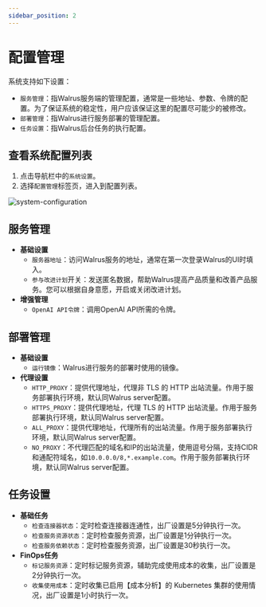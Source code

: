 ```yaml
---
sidebar_position: 2
---
```


# 配置管理

系统支持如下设置：

- `服务管理`：指Walrus服务端的管理配置，通常是一些地址、参数、令牌的配置。为了保证系统的稳定性，用户应该保证这里的配置尽可能少的被修改。
- `部署管理`：指Walrus进行服务部署的管理配置。
- `任务设置`：指Walrus后台任务的执行配置。

## 查看系统配置列表

1. 点击导航栏中的`系统设置`。
2. 选择`配置管理`标签页，进入到配置列表。

![system-configuration](/img/v0.3.0/settings/ss-config-svc.png)

## 服务管理

- **基础设置**
    - `服务器地址`：访问Walrus服务的地址，通常在第一次登录Walrus的UI时填入。
    - `参与改进计划`开关：发送匿名数据，帮助Walrus提高产品质量和改善产品服务。您可以根据自身意愿，开启或关闭改进计划。
- **增强管理**
    - `OpenAI API令牌`：调用OpenAI API所需的令牌。

## 部署管理

- **基础设置**
    - `运行镜像`：Walrus进行服务的部署时使用的镜像。
- **代理设置**
    - `HTTP_PROXY`：提供代理地址，代理非 TLS 的 HTTP 出站流量。作用于服务部署执行环境，默认同Walrus server配置。
    - `HTTPS_PROXY`：提供代理地址，代理 TLS 的 HTTP 出站流量。作用于服务部署执行环境，默认同Walrus server配置。
    - `ALL_PROXY`：提供代理地址，代理所有的出站流量。作用于服务部署执行环境，默认同Walrus server配置。
    - `NO_PROXY`：不代理匹配的域名和IP的出站流量，使用逗号分隔，支持CIDR和通配符域名，如`10.0.0.0/8,*.example.com`。作用于服务部署执行环境，默认同Walrus server配置。

## 任务设置

- **基础任务**
    - `检查连接器状态`：定时检查连接器连通性，出厂设置是5分钟执行一次。
    - `检查服务资源状态`：定时检查服务资源，出厂设置是1分钟执行一次。
    - `检查服务依赖状态`：定时检查服务资源，出厂设置是30秒执行一次。
- **FinOps任务**
    - `标记服务资源`：定时标记服务资源，辅助完成使用成本的收集，出厂设置是2分钟执行一次。
    - `收集使用成本`：定时收集已启用【成本分析】的 Kubernetes 集群的使用情况，出厂设置是1小时执行一次。
